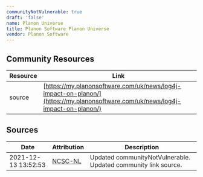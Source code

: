```yaml
---
communityNotVulnerable: true
draft: 'false'
name: Planon Universe
title: Planon Software Planon Universe
vendor: Planon Software
---
```



## Community Resources
| Resource | Link |
| --- | --- |
| source | [https://my.planonsoftware.com/uk/news/log4j-impact-on-planon/](https://my.planonsoftware.com/uk/news/log4j-impact-on-planon/) |


## Sources
| Date | Attribution | Description |
| --- | --- | --- |
| 2021-12-13 13:52:53 | [NCSC-NL](https://github.com/NCSC-NL/log4shell/blob/main/software/README.md) | Updated communityNotVulnerable. Updated community link source.  |
